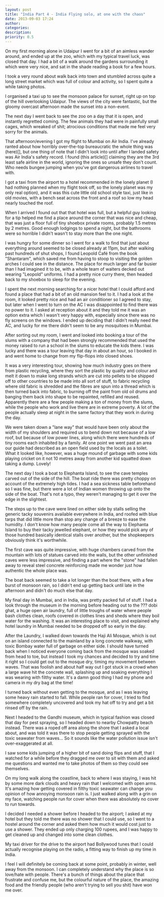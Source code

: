 ```yaml
---
layout: post
title: "India Part 4 - India Flying solo, at one with the chaos"
date: 2013-09-03 17:24
author: 
categories: 
description: 
priority: 0.5
---
```

On my first morning alone in Udaipur I went for a bit of an aimless wander around, and ended up at the zoo, which with my typical travel luck, was closed that day. I had a bit of a walk around the gardens surrounding it which were very nice, and sat in the shade reading a book for a few hours.

I took a very round about walk back into town and stumbled across quite a long street market which was full of colour and activity, so I spent quite a while taking photos.

I organised a taxi up to see the monsoon palace for sunset, right up on top of the hill overlooking Udaipur. The views of the city were fantastic, but the gloomy overcast afternoon made the sunset into a non-event.

<!-- more -->

The next day I went back to see the zoo on a day that it is open, and instantly regretted coming. The few animals they had were in painfully small cages, which wreaked of shit; atrocious conditions that made me feel very sorry for the animals.

That afternoon/evening I got my flight to Mumbai on Air India. I've already ranted about how horribly over-the-top bureaucratic the whole thing was (here)[], but one thing of note that I didn't look into until after I landed safety was Air India's safety record. I found (this article)[] claiming they are the 3rd least safe airline in the world, ignoring the ones so unsafe they don't count. Who needs bungee jumping when you've got dangerous airlines to travel with.

I got a taxi from the airport to a hotel recommended in the lonely planet (I had nothing planned when my flight took off, so the lonely planet was my only real option), and it was this cute little old school style taxi, just like in old movies, with a bench seat across the front and a roof so low my head nearly touched the roof.

When I arrived I found out that that hotel was full, but a helpful guy looking for a tip helped me find  a place around the corner that was nice and cheap, that was just a floor full of tiny shoebox private rooms, probably 1.5 metres by 2 metres. Good enough lodgings to spend a night, but the bathrooms were so horrible I didn't wasn't to stay more than the one night.

I was hungry for some dinner so I went for a walk to find that just about everything around seemed to be closed already at 11pm, but after walking past hundreds of shut shops, I found Leopold Café from the book "Shantaram", which saved me from having to stoop to visiting the golden arches I could see in the distance. The place for much larger and far busier than I had imagined it to be, with a whole team of waiters decked out wearing "Leopold" uniforms. I had a pretty nice curry there, then headed back to my shoebox to sleep for the evening.

I spent the next morning searching for a nicer hotel that I could afford and found a place that had a bit of an old mansion feel to it. I had a look at the room, it looked pretty nice and had an air conditioner so I agreed to stay, but later when I went to turn on the AC I was disappointed to find there was no power to it. I asked at reception about it and they told me it was an option extra which I wasn't very happy with, especially since there was no fly screens on the windows. I ended up deciding that I didn't really need the AC, and lucky for me there didn't seem to be any mosquitoes in Mumbai.

After sorting out my room, I went and looked into booking a tour of the slums with a company that had been strongly recommended that used the money raised to run a school in the slums to educate the kids there. I was lucky and there was a tour leaving that day in about an hour, so I booked in and went home to change from my flip-flops into closed shoes.

It was a very interesting tour, showing how much industry goes on there from plastic recycling, where they sort the plastic by quality and colour and melt it down to make long strands which are cut into pellets to be shipped off to other countries to be made into all sort of stuff, to fabric recycling where old fabric is shredded and the fibres are spun into a thread which is then turned back into fabric, to burning off the paint from old oil drums and banging them back into shape to be repainted, refilled and reused. Apparently there are a few people making a ton of money from the slums, while the people who work and live there are in extreme poverty. A lot of the people actually sleep at night in the same factory that they work in during the day.

We were taken down a "lane way" that would have been only about the width of my shoulders and required us to bend down not because of a low roof, but because of low power lines, along which there were hundreds of tiny rooms each inhabited by a family. At one point we went past an area our guide had described as an open field used by the locals as a toilet. What it looked like, however, was a huge mound of garbage with some kids playing cricket on it not 10 metres away from another kid squatted down taking a dump. Lovely!

The next day I took a boat to Elephanta Island, to see the cave temples carved out of the side of the hill. The boat ride there was pretty choppy on account of the extremely high tides. I had a sea sickness table beforehand so I was fine, but there were a lot of Indian women throwing up onto the side of the boat. That's not a typo, they weren't managing to get it over the edge in the slightest.

The steps up to the cave were lined on either side by stalls selling the generic tacky souvenirs available everywhere in India, and roofed with blue tarps that did little more than stop any change of a breeze to ease the humidity. I don't know how many people come all the way to Elephanta Island to buy their tacky jewelled elephant, or how they would pick any of those hundred basically identical stalls over another, but the shopkeepers obviously think it's worthwhile.

The first cave was quite impressive, with huge chambers carved from the mountain with lots of statues carved into the walls, but the other unfinished caves were less impressive, and finding a part where the "stone" had fallen away to reveal steel concrete reinforcing made me wonder just how authentic the whole place was.

The boat back seemed to take a lot longer than the boat there, with a few burst of monsoon rain, so I didn't end up getting back until late in the afternoon and didn't do much else that day.

My final day in Mumbai, and in India, was pretty packed full of stuff. I had a look through the museum in the morning before heading out to the ??? dobi ghat, a huge open air laundry, full of little troughs of water where people bash clothes clean, roofs covered in clothes lines and sheds where they boil water for the washing. It was an interesting place to visit, and explained why hotel laundry in Mumbai needed to be dropped off so early in the day.

After the Laundry, I walked down towards the Haji Ali Mosque, which is out on an island connected to the mainland by a long concrete walkway, with toxic Bombay water full of garbage on either side. I should have turned back when I noticed everyone coming back from the mosque was soaked from head to toe, but instead I took my chances and decided to try and time it right so I could get out to the mosque dry, timing my movement between waves. That was foolish and about half way out I got stuck in a crowd when a large wave hit the concrete wall, splashing up and soaking everything I was wearing with filthy water. It's a damn good thing I had my phone and camera in my dry bag at the time!

I turned back without even getting to the mosque, and as I was leaving some heavy rain started to fall. While people ran for cover, I tried to find somewhere completely uncovered and took my hat off to try and get a bit rinsed off by the rain.

Next I headed to the Gandhi museum, which in typical fashion was closed that day for pest spraying, so I headed down to nearby Chowpatty beach instead. There was a roped off area along the shore that I asked a local about, and was told it was there to stop people getting sprayed with the toxic seawater from waves... So it sounds like the water pollution issue isn't over-exaggerated at all.

I saw some kids jumping of a higher bit of sand doing flips and stuff, that I watched for a while before they dragged me over to sit with them and asked me questions and wanted me to take photos of them so they could see themselves.

On my long walk along the coastline, back to where I was staying, I was hit by some more dark clouds and heavy rain that I welcomed with open arms. It's amazing how getting covered in filthy toxic seawater can change you opinion of how annoying monsoon rain is. I just walked along with a grin on my face, watching people run for cover when there was absolutely no cover to run towards.

I decided I needed a shower before I headed to the airport; I asked at my hotel but they told me there was no shower that I could use, so I went to a hostel around the corner and asked them how much it would cost just to use a shower. They ended up only charging 100 rupees, and I was happy to get cleaned up and changed into some clean clothes.

My taxi driver for the drive to the airport had Bollywood tunes that I could actually recognise playing on the radio, a fitting way to finish up my time in India.

I feel I will definitely be coming back at some point, probably in winter, well away from the monsoon. I can completely understand why the place is so love/hate with people. There's a bunch of things about the place that frustrate and confuse me, but the colourful nature of the place, the amazing food and the friendly people (who aren't trying to sell you shit) have won me over.
